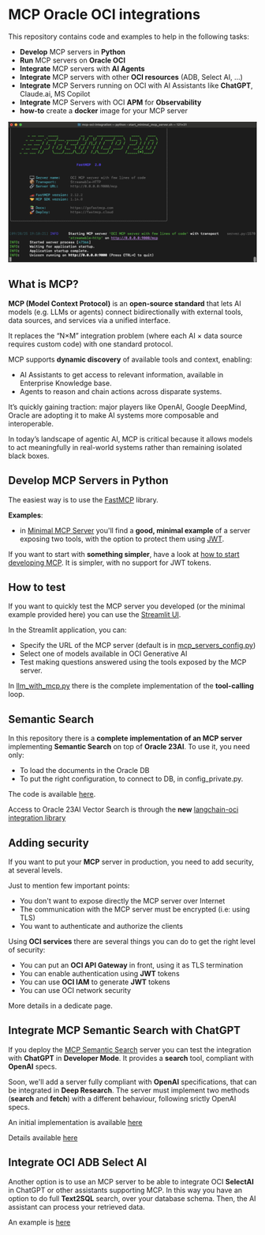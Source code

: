 # MCP Oracle OCI integrations
This repository contains code and examples to help in the following tasks:
* **Develop** MCP servers in **Python**
* **Run** MCP servers on **Oracle OCI**
* **Integrate** MCP servers with **AI Agents**
* **Integrate** MCP servers with other **OCI resources** (ADB, Select AI, ...)
* **Integrate** MCP Servers running on OCI with AI Assistants like **ChatGPT**, Claude.ai, MS Copilot
* **Integrate** MCP Servers with OCI **APM** for **Observability**
* **how-to** create a **docker** image for your MCP server

![MCP console](./images/mcp_cli.png)

## What is MCP?
**MCP (Model Context Protocol)** is an **open-source standard** that lets AI models (e.g. LLMs or agents) connect bidirectionally with external tools, data sources, and services via a unified interface. 

It replaces the “N×M” integration problem (where each AI × data source requires custom code) with one standard protocol. 

MCP supports **dynamic discovery** of available tools and context, enabling:
* AI Assistants to get access to relevant information, available in Enterprise Knowledge base.
* Agents to reason and chain actions across disparate systems. 

It’s quickly gaining traction: major players like OpenAI, Google DeepMind, Oracle are adopting it to make AI systems more composable and interoperable. 

In today’s landscape of agentic AI, MCP is critical because it allows models to act meaningfully in real-world systems rather than remaining isolated black boxes.

## Develop MCP Servers in Python
The easiest way is to use the [FastMCP](https://gofastmcp.com/getting-started/welcome) library.

**Examples**:
* in [Minimal MCP Server](./minimal_mcp_server.py) you'll find a **good, minimal example** of a server exposing two tools, with the option to protect them using [JWT](https://www.jwt.io/introduction#what-is-json-web-token).

If you want to start with **something simpler**, have a look at [how to start developing MCP](./how_to_start_mcp.md). It is simpler, with no support for JWT tokens.

## How to test
If you want to quickly test the MCP server you developed (or the minimal example provided here) you can use the [Streamlit UI](./ui_mcp_agent.py).

In the Streamlit application, you can:
* Specify the URL of the MCP server (default is in [mcp_servers_config.py](./mcp_servers_config.py))
* Select one of models available in OCI Generative AI
* Test making questions answered using the tools exposed by the MCP server.

In [llm_with_mcp.py](./llm_with_mcp.py) there is the complete implementation of the **tool-calling** loop.

## Semantic Search
In this repository there is a **complete implementation of an MCP server** implementing **Semantic Search** on top of **Oracle 23AI**.
To use it, you need only:
* To load the documents in the Oracle DB
* To put the right configuration, to connect to DB, in config_private.py.

The code is available [here](./mcp_semantic_search_with_iam.py). 

Access to Oracle 23AI Vector Search is through the **new** [langchain-oci integration library](https://github.com/oracle/langchain-oracle)

## Adding security
If you want to put your **MCP** server in production, you need to add security, at several levels.

Just to mention few important points:
* You don't want to expose directly the MCP server over Internet
* The communication with the MCP server must be encrypted (i.e: using TLS)
* You want to authenticate and authorize the clients

Using **OCI services** there are several things you can do to get the right level of security:
* You can put an **OCI API Gateway** in front, using it as TLS termination
* You can enable authentication using **JWT** tokens
* You can use **OCI IAM** to generate **JWT** tokens
* You can use OCI network security

More details in a dedicate page.

## Integrate MCP Semantic Search with ChatGPT
If you deploy the [MCP Semantic Search](./mcp_semantic_search_with_iam.py) server you can test the integration with **ChatGPT** in **Developer Mode**. It provides a **search** tool, compliant with **OpenAI** specs. 

Soon, we'll add a server fully compliant with **OpenAI** specifications, that can be integrated in **Deep Research**. The server must implement two methods (**search** and **fetch**) with a different behaviour, following srictly OpenAI specs.

An initial implementation is available [here](./mcp_deep_research_with_iam.py)

Details available [here](./integrate_chatgpt.md)

## Integrate OCI ADB Select AI
Another option is to use an MCP server to be able to integrate OCI **SelectAI** in ChatGPT or other assistants supporting MCP.
In this way you have an option to do full **Text2SQL** search, over your database schema. Then, the AI assistant can process your retrieved data.

An example is [here](./mcp_selectai.py)



